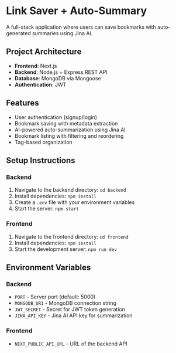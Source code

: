 # Link Saver + Auto-Summary

A full-stack application where users can save bookmarks with auto-generated summaries using Jina AI.

## Project Architecture

- **Frontend**: Next.js
- **Backend**: Node.js + Express REST API
- **Database**: MongoDB via Mongoose
- **Authentication**: JWT

## Features

- User authentication (signup/login)
- Bookmark saving with metadata extraction
- AI-powered auto-summarization using Jina AI
- Bookmark listing with filtering and reordering
- Tag-based organization

## Setup Instructions

### Backend

1. Navigate to the backend directory: `cd backend`
2. Install dependencies: `npm install`
3. Create a `.env` file with your environment variables
4. Start the server: `npm start`

### Frontend

1. Navigate to the frontend directory: `cd frontend`
2. Install dependencies: `npm install`
3. Start the development server: `npm run dev`

## Environment Variables

### Backend
- `PORT` - Server port (default: 5000)
- `MONGODB_URI` - MongoDB connection string
- `JWT_SECRET` - Secret for JWT token generation
- `JINA_API_KEY` - Jina AI API key for summarization

### Frontend
- `NEXT_PUBLIC_API_URL` - URL of the backend API
